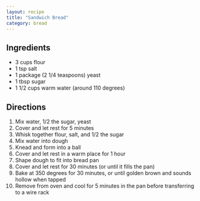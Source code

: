 ```yaml
---
layout: recipe
title: "Sandwich Bread"
category: bread
---
```


## Ingredients
- 3 cups flour
- 1 tsp salt
- 1 package (2 1/4 teaspoons) yeast
- 1 tbsp sugar
- 1 1/2 cups warm water (around 110 degrees)


## Directions
1. Mix water, 1/2 the sugar, yeast
2. Cover and let rest for 5 minutes
3. Whisk together flour, salt, and 1/2 the sugar
4. Mix water into dough
5. Knead and form into a ball
6. Cover and let rest in a warm place for 1 hour
7. Shape dough to fit into bread pan
8. Cover and let rest for 30 minutes (or until it fills the pan)
9. Bake at 350 degrees for 30 minutes, or until golden brown and sounds hollow when tapped
10. Remove from oven and cool for 5 minutes in the pan before transferring to a wire rack

